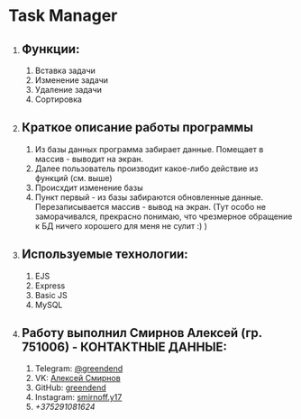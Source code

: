 # Task Manager 
1. ## Функции:
    1. Вставка задачи
    1. Изменение задачи
    1. Удаление задачи
    1. Сортировка
1. ## Краткое описание работы программы
    1. Из базы данных программа забирает данные. Помещает в массив - выводит на экран. 
    1. Далее пользователь производит какое-либо действие из функций (см. выше)
    1. Происхдит изменение базы
    1. Пункт первый - из базы забираются обновленные данные. Перезаписывается массив - вывод на экран. (Тут особо не заморачивался, прекрасно понимаю, что чрезмерное обращение к БД ничего хорошего для меня не сулит :) )
1. ## Используемые технологии:
    1. EJS
    1. Express
    1. Basic JS
    1. MySQL

1. ## Работу выполнил Смирнов Алексей (гр. 751006) - КОНТАКТНЫЕ ДАННЫЕ:
    1. Telegram: [@greendend](https://t.me/Greendend)
    1. VK: [Алексей Смирнов](https://vk.com/greendend)
    1. GitHub: [greendend](https://github.com/greendend)
    1. Instagram: [smirnoff.y17](https://www.instagram.com/smirnoff.y17/)
    1. *+375291081624*